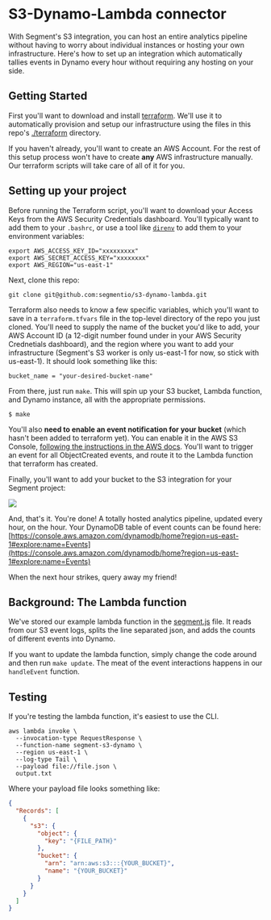
# S3-Dynamo-Lambda connector

With Segment's S3 integration, you can host an entire analytics pipeline without having to worry about individual instances or hosting your own infrastructure. Here's how to set up an integration which automatically tallies events in Dynamo every hour without requiring any hosting on your side.

## Getting Started

First you'll want to download and install [terraform][]. We'll use it to automatically provision and setup our infrastructure using the files in this repo's [./terraform][] directory.

If you haven't already, you'll want to create an AWS Account. For the rest of this setup process won't have to create **any** AWS infrastructure manually. Our terraform scripts will take care of all of it for you.

[terraform]: https://terraform.io/downloads.html
[./terraform]: https://github.com/segmentio/s3-dynamo-lambda/tree/master/terraform
[direnv]: http://direnv.net/

## Setting up your project

Before running the Terraform script, you'll want to download your Access Keys from the AWS Security Credentials dashboard. You'll typically want to add them to your `.bashrc`, or use a tool like [`direnv`][direnv] to add them to your environment variables:

    export AWS_ACCESS_KEY_ID="xxxxxxxxx"
    export AWS_SECRET_ACCESS_KEY="xxxxxxxx"
    export AWS_REGION="us-east-1"

Next, clone this repo:

    git clone git@github.com:segmentio/s3-dynamo-lambda.git

Terraform also needs to know a few specific variables, which you'll want to save in a `terraform.tfvars` file in the top-level directory of the repo you just cloned. You'll need to supply the name of the bucket you'd like to add, your AWS Account ID (a 12-digit number found under in your AWS Security Crednetials dashboard), and the region where you want to add your infrastructure (Segment's S3 worker is only us-east-1 for now, so stick with us-east-1). It should look something like this:

    bucket_name = "your-desired-bucket-name"

From there, just run `make`. This will spin up your S3 bucket, Lambda function, and Dynamo instance, all with the appropriate permissions.  

    $ make

You'll also **need to enable an event notification for your bucket** (which hasn't been added to terraform yet). You can enable it in the AWS S3 Console, [following the instructions in the AWS docs](http://docs.aws.amazon.com/AmazonS3/latest/UG/SettingBucketNotifications.html#SettingBucketNotifications-enable-events). You'll want to trigger an event for all ObjectCreated events, and route it to the Lambda function that terraform has created.

Finally, you'll want to add your bucket to the S3 integration for your Segment project: 

![](https://cloudup.com/cSdeplmW4Vs+)

And, that's it. You're done! A totally hosted analytics pipeline, updated every hour, on the hour. Your DynamoDB table of event counts can be found here: [https://console.aws.amazon.com/dynamodb/home?region=us-east-1#explore:name=Events](https://console.aws.amazon.com/dynamodb/home?region=us-east-1#explore:name=Events)

When the next hour strikes, query away my friend!

## Background: The Lambda function

We've stored our example lambda function in the [segment.js](https://github.com/segmentio/s3-dynamo-lambda/blob/master/segment.js) file. It reads from our S3 event logs, splits the line separated json, and adds the counts of different events into Dynamo.

If you want to update the lambda function, simply change the code around and then run `make update`. The meat of the event interactions happens in our `handleEvent` function.

## Testing

If you're testing the lambda function, it's easiest to use the CLI. 

    aws lambda invoke \                    
      --invocation-type RequestResponse \
      --function-name segment-s3-dynamo \
      --region us-east-1 \
      --log-type Tail \
      --payload file://file.json \
      output.txt

Where your payload file looks something like:

```json
{
  "Records": [
    {
      "s3": {
        "object": {
          "key": "{FILE_PATH}"
        },
        "bucket": {
          "arn": "arn:aws:s3:::{YOUR_BUCKET}",
          "name": "{YOUR_BUCKET}"
        }
      }
    }
  ]
}
```

